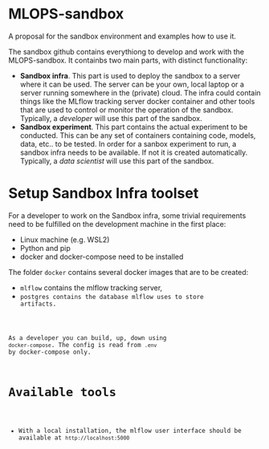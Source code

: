 # MLOPS-sandbox
A proposal for the sandbox environment and examples how to use it.

The sandbox github contains everythiong to develop and work with the MLOPS-sandbox. It containbs two main parts, with distinct functionality:
- __Sandbox infra__. This part is used to deploy the sandbox to a server where it can be used. The server can be your own, local laptop or a server running somewhere in the (private) cloud. The infra could contain things like the MLflow tracking server docker container and other tools that are used to control or monitor the operation of the sandbox. Typically, a _developer_ will use this part of the sandbox.
- __Sandbox experiment__. This part contains the actual experiment to be conducted. This can be any set of containers containing code, models, data, etc.. to be tested. In order for a sanbox experiment to run, a sandbox infra needs to be available. If not it is created automatically. Typically, a _data scientist_ will use this part of the sandbox.

# Setup Sandbox Infra toolset
 For a developer to work on the Sandbox infra, some trivial requirements need to be fulfilled on the development machine in the first place:
- Linux machine (e.g. WSL2) 
- Python and pip
- docker and docker-compose need to be installed

The folder <code>docker</code> contains several docker images that are to be created:
- <code>mlflow</code> contains the mlflow tracking server,
- <code>postgres</postgres> contains the database mlflow uses to store artifacts.

As a developer you can build, up, down using <code>docker-compose</code>. The config is read from <code>.env</code> by docker-compose only.

# Available tools
- With a local installation, the mlflow user interface should be available at <code>http://localhost:5000</code>












